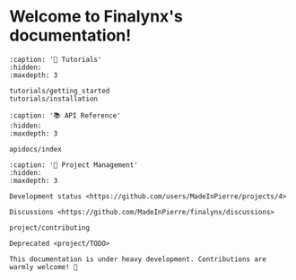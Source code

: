 # Welcome to Finalynx's documentation!

```{toctree}
:caption: '🚀 Tutorials'
:hidden:
:maxdepth: 3

tutorials/getting_started
tutorials/installation
```

```{toctree}
:caption: '📚 API Reference'
:hidden:
:maxdepth: 3

apidocs/index
```

```{toctree}
:caption: '💬 Project Management'
:hidden:
:maxdepth: 3

Development status <https://github.com/users/MadeInPierre/projects/4>

Discussions <https://github.com/MadeInPierre/finalynx/discussions>

project/contributing

Deprecated <project/TODO>
```

```{warning}
This documentation is under heavy development. Contributions are warmly welcome! 👼
```

```{include} ../README.md
```
